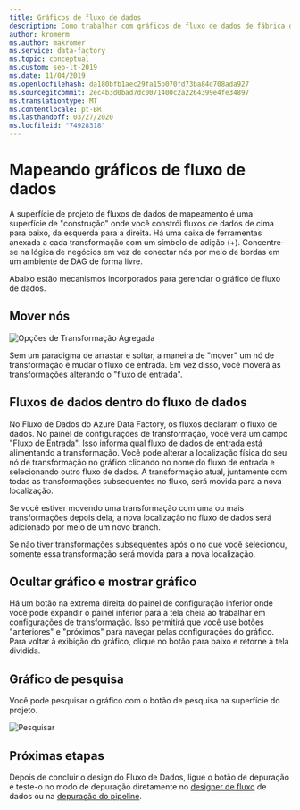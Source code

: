 ```yaml
---
title: Gráficos de fluxo de dados
description: Como trabalhar com gráficos de fluxo de dados de fábrica de dados
author: kromerm
ms.author: makromer
ms.service: data-factory
ms.topic: conceptual
ms.custom: seo-lt-2019
ms.date: 11/04/2019
ms.openlocfilehash: da180bfb1aec29fa15b070fd73ba84d708ada927
ms.sourcegitcommit: 2ec4b3d0bad7dc0071400c2a2264399e4fe34897
ms.translationtype: MT
ms.contentlocale: pt-BR
ms.lasthandoff: 03/27/2020
ms.locfileid: "74928318"
---
```

# <a name="mapping-data-flow-graphs"></a>Mapeando gráficos de fluxo de dados

A superfície de projeto de fluxos de dados de mapeamento é uma superfície de "construção" onde você constrói fluxos de dados de cima para baixo, da esquerda para a direita. Há uma caixa de ferramentas anexada a cada transformação com um símbolo de adição (+). Concentre-se na lógica de negócios em vez de conectar nós por meio de bordas em um ambiente de DAG de forma livre.

Abaixo estão mecanismos incorporados para gerenciar o gráfico de fluxo de dados.

## <a name="move-nodes"></a>Mover nós

![Opções de Transformação Agregada](media/data-flow/agghead.png "cabeçalho agregador")

Sem um paradigma de arrastar e soltar, a maneira de "mover" um nó de transformação é mudar o fluxo de entrada. Em vez disso, você moverá as transformações alterando o "fluxo de entrada".

## <a name="streams-of-data-inside-of-data-flow"></a>Fluxos de dados dentro do fluxo de dados

No Fluxo de Dados do Azure Data Factory, os fluxos declaram o fluxo de dados. No painel de configurações de transformação, você verá um campo "Fluxo de Entrada". Isso informa qual fluxo de dados de entrada está alimentando a transformação. Você pode alterar a localização física do seu nó de transformação no gráfico clicando no nome do fluxo de entrada e selecionando outro fluxo de dados. A transformação atual, juntamente com todas as transformações subsequentes no fluxo, será movida para a nova localização.

Se você estiver movendo uma transformação com uma ou mais transformações depois dela, a nova localização no fluxo de dados será adicionado por meio de um novo branch.

Se não tiver transformações subsequentes após o nó que você selecionou, somente essa transformação será movida para a nova localização.

## <a name="hide-graph-and-show-graph"></a>Ocultar gráfico e mostrar gráfico

Há um botão na extrema direita do painel de configuração inferior onde você pode expandir o painel inferior para a tela cheia ao trabalhar em configurações de transformação. Isso permitirá que você use botões "anteriores" e "próximos" para navegar pelas configurações do gráfico. Para voltar à exibição do gráfico, clique no botão para baixo e retorne à tela dividida.

## <a name="search-graph"></a>Gráfico de pesquisa

Você pode pesquisar o gráfico com o botão de pesquisa na superfície do projeto.

![Pesquisar](media/data-flow/search001.png "Gráfico de pesquisa")

## <a name="next-steps"></a>Próximas etapas

Depois de concluir o design do Fluxo de Dados, ligue o botão de depuração e teste-o no modo de depuração diretamente no [designer de fluxo](concepts-data-flow-debug-mode.md) de dados ou na [depuração do pipeline](control-flow-execute-data-flow-activity.md).
